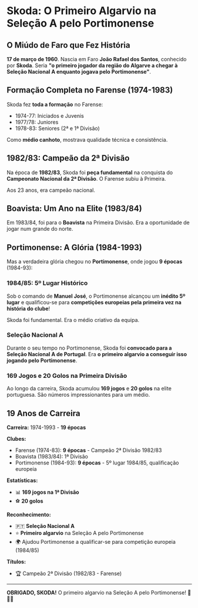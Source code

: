 # Skoda: O Primeiro Algarvio na Seleção A pelo Portimonense

## O Miúdo de Faro que Fez História

**17 de março de 1960**. Nascia em Faro **João Rafael dos Santos**, conhecido por **Skoda**. Seria **"o primeiro jogador da região do Algarve a chegar à Seleção Nacional A enquanto jogava pelo Portimonense"**.

## Formação Completa no Farense (1974-1983)

Skoda fez **toda a formação** no Farense:
- 1974-77: Iniciados e Juvenis
- 1977/78: Juniores
- 1978-83: Seniores (2ª e 1ª Divisão)

Como **médio canhoto**, mostrava qualidade técnica e consistência.

## 1982/83: Campeão da 2ª Divisão

Na época de **1982/83**, Skoda foi **peça fundamental** na conquista do **Campeonato Nacional da 2ª Divisão**. O Farense subiu à Primeira.

Aos 23 anos, era campeão nacional.

## Boavista: Um Ano na Elite (1983/84)

Em 1983/84, foi para o **Boavista** na Primeira Divisão. Era a oportunidade de jogar num grande do norte.

## Portimonense: A Glória (1984-1993)

Mas a verdadeira glória chegou no **Portimonense**, onde jogou **9 épocas** (1984-93):

### 1984/85: 5º Lugar Histórico
Sob o comando de **Manuel José**, o Portimonense alcançou um **inédito 5º lugar** e qualificou-se para **competições europeias pela primeira vez na história do clube**!

Skoda foi fundamental. Era o médio criativo da equipa.

### Seleção Nacional A
Durante o seu tempo no Portimonense, Skoda foi **convocado para a Seleção Nacional A de Portugal**. Era **o primeiro algarvio a conseguir isso jogando pelo Portimonense**.

### 169 Jogos e 20 Golos na Primeira Divisão
Ao longo da carreira, Skoda acumulou **169 jogos** e **20 golos** na elite portuguesa. São números impressionantes para um médio.

## 19 Anos de Carreira

**Carreira:** 1974-1993 - **19 épocas**

**Clubes:**
- Farense (1974-83): **9 épocas** - Campeão 2ª Divisão 1982/83
- Boavista (1983/84): 1ª Divisão
- Portimonense (1984-93): **9 épocas** - 5º lugar 1984/85, qualificação europeia

**Estatísticas:**
- 📊 **169 jogos na 1ª Divisão**
- ⚽ **20 golos**

**Reconhecimento:**
- 🇵🇹 **Seleção Nacional A**
- ⭐ **Primeiro algarvio** na Seleção A pelo Portimonense
- 🌍 Ajudou Portimonense a qualificar-se para competição europeia (1984/85)

**Títulos:**
- 🏆 Campeão 2ª Divisão (1982/83 - Farense)

---

**OBRIGADO, SKODA!** O primeiro algarvio na Seleção A pelo Portimonense! 🦁🇵🇹

